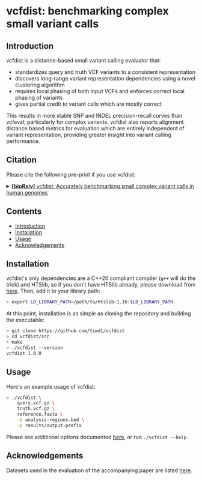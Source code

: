 # vcfdist: benchmarking complex small variant calls

<!-- [![DOI](https://zenodo.org/badge/365294513.svg)](https://zenodo.org/badge/latestdoi/365294513) -->

## Introduction
vcfdist is a distance-based small variant calling evaluator that:
- standardizes query and truth VCF variants to a consistent representation
- discovers long-range variant representation dependencies using a novel clustering algorithm
- requires local phasing of both input VCFs and enforces correct local phasing of variants
- gives partial credit to variant calls which are mostly correct

This results in more stable SNP and INDEL precision-recall curves than vcfeval, particularly for complex variants. vcfdist also reports alignment distance based metrics for evaluation which are entirely independent of variant representation, providing greater insight into variant calling performance.

## Citation
Please cite the following pre-print if you use vcfdist:

<details>
<summary>
<a href=""><b>[bioRxiv]</b> vcfdist: Accurately benchmarking small complex variant calls in human genomes</a>
</summary>

<pre>
@article {dunn-vcfdist,
author = {Dunn, Tim and Narayanasamy, Satish},
title = {vcfdist: Accurately benchmarking small complex variant calls in human genomes},
elocation-id = {},
year = {2023},
doi = {},
publisher = {},
URL = {},
eprint = {},
journal = {bioRxiv}
}
</pre>
</details>

## Contents

* [Introduction](#introduction)
* [Installation](#installation)
* [Usage](#usage)
* [Acknowledgements](#acknowledgements)

## Installation

vcfdist's only dependencies are a C++20 compliant compiler (`g++` will do the trick) and HTSlib, so if you don't have HTSlib already, please download from <a href="http://www.htslib.org/">here</a>. Then, add it to your library path:
```bash
> export LD_LIBRARY_PATH=/path/to/htslib-1.16:$LD_LIBRARY_PATH
```
At this point, installation is as simple as cloning the repository and building the executable:

```bash
> git clone https://github.com/timd1/vcfdist
> cd vcfdist/src
> make
> ./vcfdist --version
vcfdist 1.0.0
```


## Usage

Here's an example usage of vcfdist:

```bash
> ./vcfdist \
    query.vcf.gz \
    truth.vcf.gz \
    reference.fasta \
    -b analysis-regions.bed \
    -p results/output-prefix
```
Please see additional options documented <a href="./src/README.md">here</a>, or run `./vcfdist --help`.


## Acknowledgements
Datasets used in the evaluation of the accompanying paper are listed <a href="./data/README.md">here</a>.

